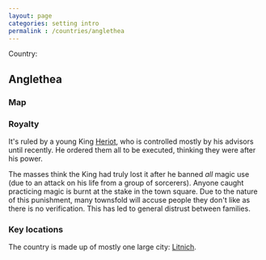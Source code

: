 ```yaml
---
layout: page
categories: setting intro
permalink : /countries/anglethea
---
```


Country:

## Anglethea

### Map


### Royalty

It's ruled by a young King [Heriot][king-heriot], who is controlled mostly by his advisors until recently. He ordered them all to be executed, thinking they were after his power. 

The masses think the King had truly lost it after he banned *all* magic use (due to an attack on his life from a group of sorcerers). Anyone caught practicing magic is burnt at the stake in the town square. Due to the nature of this punishment, many townsfold will accuse people they don't like as there is no verification. This has led to general distrust between families.

### Key locations

The country is made up of mostly one large city: [Litnich][litnich].

[king-heriot]: /DnD/npcs/royalty/heriot
[litnich]: /DnD/cities/litnich